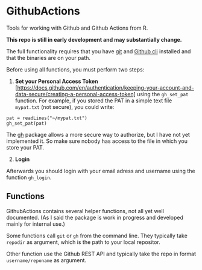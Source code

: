 # GithubActions

Tools for working with Github and Github Actions from R.

**This repo is still in early development and may substantially change.**

The full functionality requires that you have [git](https://git-scm.com/book/en/v2/Getting-Started-Installing-Git) and [Github cli](https://cli.github.com/manual/installation) installed and that the binaries are on your path.

Before using all functions, you must perform two steps:

1. **Set your Personal Access Token** [https://docs.github.com/en/authentication/keeping-your-account-and-data-secure/creating-a-personal-access-token] using the `gh_set_pat` function. For example, if you stored the PAT in a simple text file `mypat.txt` (not secure), you could write:

```
pat = readLines("~/mypat.txt")
gh_set_pat(pat)
```

The [gh](https://cran.r-project.org/web/packages/gh/index.html) package allows a more secure way to authorize, but I have not yet implemented it. So make sure nobody has access to the file in which you store your PAT.

2. **Login**

Afterwards you should login with your email adress and username using the function `gh_login`.

## Functions

GithubActions contains several helper functions, not all yet well documented. (As I said the package is work in progress and developed mainly for internal use.)

Some functions call `git` or `gh` from the command line. They typically take `repodir` as argument, which is the path to your local repositor.

Other function use the Github REST API and typically take the repo in format `username/reponame` as argument. 
